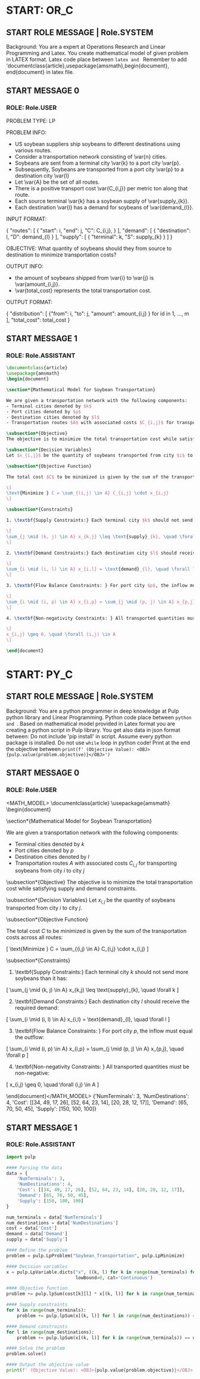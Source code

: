 # START: OR_C 
## START ROLE MESSAGE | Role.SYSTEM 
Background: You are a expert at Operations Research and Linear Programming and Latex. You create mathematical model of given problem in LATEX format. Latex code place between ```latex and ``` Remember to add 'documentclass{article},usepackage{amsmath},begin{document}, end{document} in latex file. 
## START MESSAGE 0 
### ROLE: Role.USER
<DESCRIPTION>
PROBLEM TYPE: LP

PROBLEM INFO:

- US soybean suppliers ship soybeans to different destinations using various routes.
- Consider a transportation network consisting of \var{n} cities.
- Soybeans are sent from a terminal city \var{k} to a port city \var{p}.
- Subsequently, Soybeans are transported from a port city \var{p} to a destination city \var{l}
- Let \var{A} be the set of all routes. 
- There is a positive transport cost \var{C_{i,j}} per metric ton along that route.
- Each source terminal \var{k} has a soybean supply of \var{supply_{k}}. 
- Each destination \var{l} has a demand for soybeans of \var{demand_{l}}.

INPUT FORMAT: 

{
    "routes": [
       {
        "start": i,
        "end": j,
        "C": C_{i,j},
       }
    ],
    "demand": [
        {
            "destination": l,
            "D": demand_{l}
        }
    ],
    "supply": [
        {
            "terminal": k,
            "S": supply_{k}
        }
    ]
}

OBJECTIVE: What quantity of soybeans should they from source to destination to minimize transportation costs?

OUTPUT INFO:

- the amount of soybeans shipped from \var{i} to \var{j} is \var{amount_{i,j}}.
- \var{total_cost} represents the total transportation cost.

OUTPUT FORMAT:

{
    "distribution": [
        {"from": i,
         "to": j,
         "amount": amount_{i,j}
        }
        for id in 1, ..., m
    ],
    "total_cost": total_cost
}


</DESCRIPTION>


## START MESSAGE 1 
### ROLE: Role.ASSISTANT
```latex
\documentclass{article}
\usepackage{amsmath}
\begin{document}

\section*{Mathematical Model for Soybean Transportation}

We are given a transportation network with the following components: 
- Terminal cities denoted by $k$
- Port cities denoted by $p$
- Destination cities denoted by $l$
- Transportation routes $A$ with associated costs $C_{i,j}$ for transporting soybeans from city $i$ to city $j$

\subsection*{Objective}
The objective is to minimize the total transportation cost while satisfying supply and demand constraints.

\subsection*{Decision Variables}
Let $x_{i,j}$ be the quantity of soybeans transported from city $i$ to city $j$.

\subsection*{Objective Function}

The total cost $C$ to be minimized is given by the sum of the transportation costs across all routes:

\[
\text{Minimize } C = \sum_{(i,j) \in A} C_{i,j} \cdot x_{i,j}
\]

\subsection*{Constraints}

1. \textbf{Supply Constraints:} Each terminal city $k$ should not send more soybeans than it has:

\[
\sum_{j \mid (k, j) \in A} x_{k,j} \leq \text{supply}_{k}, \quad \forall k
\]

2. \textbf{Demand Constraints:} Each destination city $l$ should receive the required demand:

\[
\sum_{i \mid (i, l) \in A} x_{i,l} = \text{demand}_{l}, \quad \forall l
\]

3. \textbf{Flow Balance Constraints: } For port city $p$, the inflow must equal the outflow:

\[
\sum_{i \mid (i, p) \in A} x_{i,p} = \sum_{j \mid (p, j) \in A} x_{p,j}, \quad \forall p
\]

4. \textbf{Non-negativity Constraints: } All transported quantities must be non-negative:

\[
x_{i,j} \geq 0, \quad \forall (i,j) \in A
\]

\end{document}
```

# START: PY_C 
## START ROLE MESSAGE | Role.SYSTEM 
Background: You are a python programmer in deep knowledge at Pulp python library and Linear Programming. Python code place between ```python and ```. Based on mathematical model provided in Latex format you are creating a python script in Pulp library. You get also data in json format between: <DATA></DATA> Do not include 'pip install' in script. Assume every python package is installed. Do not use `while` loop in python code! Print at the end the objective between <OBJ></OBJ> `print(f' (Objective Value): <OBJ>{pulp.value(problem.objective)}</OBJ>')` 
## START MESSAGE 0 
### ROLE: Role.USER
<MATH_MODEL>
\documentclass{article}
\usepackage{amsmath}
\begin{document}

\section*{Mathematical Model for Soybean Transportation}

We are given a transportation network with the following components: 
- Terminal cities denoted by $k$
- Port cities denoted by $p$
- Destination cities denoted by $l$
- Transportation routes $A$ with associated costs $C_{i,j}$ for transporting soybeans from city $i$ to city $j$

\subsection*{Objective}
The objective is to minimize the total transportation cost while satisfying supply and demand constraints.

\subsection*{Decision Variables}
Let $x_{i,j}$ be the quantity of soybeans transported from city $i$ to city $j$.

\subsection*{Objective Function}

The total cost $C$ to be minimized is given by the sum of the transportation costs across all routes:

\[
\text{Minimize } C = \sum_{(i,j) \in A} C_{i,j} \cdot x_{i,j}
\]

\subsection*{Constraints}

1. \textbf{Supply Constraints:} Each terminal city $k$ should not send more soybeans than it has:

\[
\sum_{j \mid (k, j) \in A} x_{k,j} \leq \text{supply}_{k}, \quad \forall k
\]

2. \textbf{Demand Constraints:} Each destination city $l$ should receive the required demand:

\[
\sum_{i \mid (i, l) \in A} x_{i,l} = \text{demand}_{l}, \quad \forall l
\]

3. \textbf{Flow Balance Constraints: } For port city $p$, the inflow must equal the outflow:

\[
\sum_{i \mid (i, p) \in A} x_{i,p} = \sum_{j \mid (p, j) \in A} x_{p,j}, \quad \forall p
\]

4. \textbf{Non-negativity Constraints: } All transported quantities must be non-negative:

\[
x_{i,j} \geq 0, \quad \forall (i,j) \in A
\]

\end{document}</MATH_MODEL>
<DATA>
{'NumTerminals': 3, 'NumDestinations': 4, 'Cost': [[34, 49, 17, 26], [52, 64, 23, 14], [20, 28, 12, 17]], 'Demand': [65, 70, 50, 45], 'Supply': [150, 100, 100]}</DATA>


## START MESSAGE 1 
### ROLE: Role.ASSISTANT
```python
import pulp

#### Parsing the data
data = {
    'NumTerminals': 3,
    'NumDestinations': 4,
    'Cost': [[34, 49, 17, 26], [52, 64, 23, 14], [20, 28, 12, 17]],
    'Demand': [65, 70, 50, 45],
    'Supply': [150, 100, 100]
}

num_terminals = data['NumTerminals']
num_destinations = data['NumDestinations']
cost = data['Cost']
demand = data['Demand']
supply = data['Supply']

#### Define the problem
problem = pulp.LpProblem("Soybean_Transportation", pulp.LpMinimize)

#### Decision variables
x = pulp.LpVariable.dicts("x", ((k, l) for k in range(num_terminals) for l in range(num_destinations)),
                          lowBound=0, cat='Continuous')

#### Objective function
problem += pulp.lpSum(cost[k][l] * x[(k, l)] for k in range(num_terminals) for l in range(num_destinations))

#### Supply constraints
for k in range(num_terminals):
    problem += pulp.lpSum(x[(k, l)] for l in range(num_destinations)) <= supply[k]

#### Demand constraints
for l in range(num_destinations):
    problem += pulp.lpSum(x[(k, l)] for k in range(num_terminals)) == demand[l]

#### Solve the problem
problem.solve()

#### Output the objective value
print(f' (Objective Value): <OBJ>{pulp.value(problem.objective)}</OBJ>')
```


